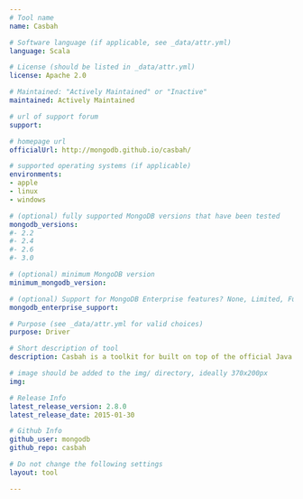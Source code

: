 ```yaml
---
# Tool name
name: Casbah

# Software language (if applicable, see _data/attr.yml)
language: Scala

# License (should be listed in _data/attr.yml)
license: Apache 2.0

# Maintained: "Actively Maintained" or "Inactive"
maintained: Actively Maintained

# url of support forum
support: 

# homepage url
officialUrl: http://mongodb.github.io/casbah/

# supported operating systems (if applicable)
environments:
- apple
- linux
- windows

# (optional) fully supported MongoDB versions that have been tested
mongodb_versions:
#- 2.2
#- 2.4
#- 2.6
#- 3.0

# (optional) minimum MongoDB version
minimum_mongodb_version:

# (optional) Support for MongoDB Enterprise features? None, Limited, Full
mongodb_enterprise_support: 

# Purpose (see _data/attr.yml for valid choices)
purpose: Driver

# Short description of tool
description: Casbah is a toolkit for built on top of the official Java driver with better integration for Scala applications.

# image should be added to the img/ directory, ideally 370x200px
img: 

# Release Info
latest_release_version: 2.8.0
latest_release_date: 2015-01-30

# Github Info
github_user: mongodb
github_repo: casbah

# Do not change the following settings
layout: tool

---
```


